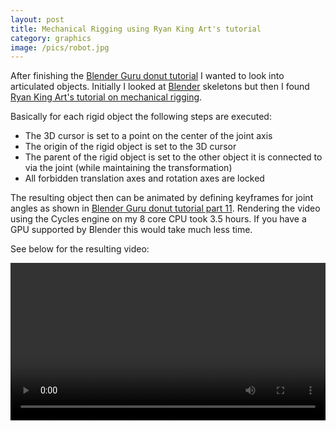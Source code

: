 ```yaml
---
layout: post
title: Mechanical Rigging using Ryan King Art's tutorial
category: graphics
image: /pics/robot.jpg
---
```


After finishing the [Blender Guru donut tutorial][3] I wanted to look into articulated objects.
Initially I looked at [Blender][4] skeletons but then I found [Ryan King Art's tutorial on mechanical rigging][1].

Basically for each rigid object the following steps are executed:
* The 3D cursor is set to a point on the center of the joint axis
* The origin of the rigid object is set to the 3D cursor
* The parent of the rigid object is set to the other object it is connected to via the joint (while maintaining the transformation)
* All forbidden translation axes and rotation axes are locked

The resulting object then can be animated by defining keyframes for joint angles as shown in [Blender Guru donut tutorial part 11][2].
Rendering the video using the Cycles engine on my 8 core CPU took 3.5 hours.
If you have a GPU supported by Blender this would take much less time.

See below for the resulting video:

<span class="center"><video controls src="/downloads/robot.mp4" width="100%" loop></video></span>

[1]: https://www.youtube.com/watch?v=J1He21vDIfQ
[2]: https://www.youtube.com/watch?v=LMA3S2EGM6U&list=PLjEaoINr3zgFX8ZsChQVQsuDSjEqdWMAD&index=11&t=713s
[3]: https://www.youtube.com/playlist?list=PLjEaoINr3zgFX8ZsChQVQsuDSjEqdWMAD
[4]: https://www.blender.org/

